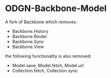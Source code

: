# ODGN-Backbone-Model

A fork of Backbone which removes:

- Backbone.History
- Backbone.Router
- Backbone.Sync
- Backbone.View

the following functionality is also removed:

- Model.save, Model.fetch, Model.url
- Collection.fetch, Collection.sync


